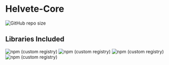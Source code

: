 # Helvete-Core
![GitHub repo size](https://img.shields.io/github/repo-size/Dani-Scopely/Helvete-Core?label=green) 

## Libraries Included
![npm (custom registry)](https://img.shields.io/npm/v/com.frozenbullets.helvete.besthttp/latest?label=BestHTTP&registry_uri=http%3A%2F%2Finfusos.com%3A4873) ![npm (custom registry)](https://img.shields.io/npm/v/com.frozenbullets.helvete.eventbus/latest?label=EventBus&registry_uri=http%3A%2F%2Finfusos.com%3A4873) ![npm (custom registry)](https://img.shields.io/npm/v/com.frozenbullets.helvete.pathfinding/latest?label=Pathfinding&registry_uri=http%3A%2F%2Finfusos.com%3A4873) ![npm (custom registry)](https://img.shields.io/npm/v/com.frozenbullets.helvete.dotween/latest?label=DoTween&registry_uri=http%3A%2F%2Finfusos.com%3A4873)
